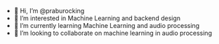 - 👋 Hi, I’m @praburocking
- 👀 I’m interested in Machine Learning and backend design
- 🌱 I’m currently learning Machine Learning and audio processing
- 💞️ I’m looking to collaborate on machine learning in audio processing

<!---
praburocking/praburocking is a ✨ special ✨ repository because its `README.md` (this file) appears on your GitHub profile.
You can click the Preview link to take a look at your changes.
--->
